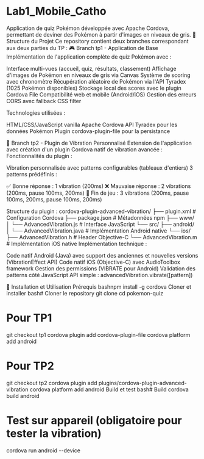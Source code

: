 ﻿# Lab1_Mobile_Catho

Application de quiz Pokémon développée avec Apache Cordova, permettant de deviner des Pokémon à partir d'images en niveaux de gris.
📂 Structure du Projet
Ce repository contient deux branches correspondant aux deux parties du TP :
🎮 Branch tp1 - Application de Base
Implémentation de l'application complète de quiz Pokémon avec :

Interface multi-vues (accueil, quiz, résultats, classement)
Affichage d'images de Pokémon en niveaux de gris via Canvas
Système de scoring avec chronomètre
Récupération aléatoire de Pokémon via l'API Tyradex (1025 Pokémon disponibles)
Stockage local des scores avec le plugin Cordova File
Compatibilité web et mobile (Android/iOS)
Gestion des erreurs CORS avec fallback CSS filter

Technologies utilisées :

HTML/CSS/JavaScript vanilla
Apache Cordova
API Tyradex pour les données Pokémon
Plugin cordova-plugin-file pour la persistance

📳 Branch tp2 - Plugin de Vibration Personnalisé
Extension de l'application avec création d'un plugin Cordova natif de vibration avancée :
Fonctionnalités du plugin :

Vibration personnalisée avec patterns configurables (tableaux d'entiers)
3 patterns prédéfinis :

✅ Bonne réponse : 1 vibration (200ms)
❌ Mauvaise réponse : 2 vibrations (200ms, pause 100ms, 200ms)
🎉 Fin de jeu : 3 vibrations (200ms, pause 100ms, 200ms, pause 100ms, 200ms)



Structure du plugin :
cordova-plugin-advanced-vibration/
├── plugin.xml                    # Configuration Cordova
├── package.json                  # Métadonnées npm
├── www/
│   └── AdvancedVibration.js     # Interface JavaScript
└── src/
    ├── android/
    │   └── AdvancedVibration.java    # Implémentation Android native
    └── ios/
        ├── AdvancedVibration.h       # Header Objective-C
        └── AdvancedVibration.m       # Implémentation iOS native
Implémentation technique :

Code natif Android (Java) avec support des anciennes et nouvelles versions (VibrationEffect API)
Code natif iOS (Objective-C) avec AudioToolbox framework
Gestion des permissions (VIBRATE pour Android)
Validation des patterns côté JavaScript
API simple : advancedVibration.vibrate([pattern])

🚀 Installation et Utilisation
Prérequis
bashnpm install -g cordova
Cloner et installer
bash# Cloner le repository
git clone <url-du-repo>
cd pokemon-quiz

# Pour TP1
git checkout tp1
cordova plugin add cordova-plugin-file
cordova platform add android

# Pour TP2
git checkout tp2
cordova plugin add plugins/cordova-plugin-advanced-vibration
cordova platform add android
Build et test
bash# Build
cordova build android

# Test sur appareil (obligatoire pour tester la vibration)
cordova run android --device
